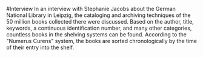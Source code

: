 #Interview
In an interview with Stephanie Jacobs about the German National Library in Leipzig, the cataloging and archiving techniques of the 50 million books collected there were discussed. Based on the author, title, keywords, a continuous identification number, and many other categories, countless books in the shelving systems can be found. According to the "Numerus Curens" system, the books are sorted chronologically by the time of their entry into the shelf.